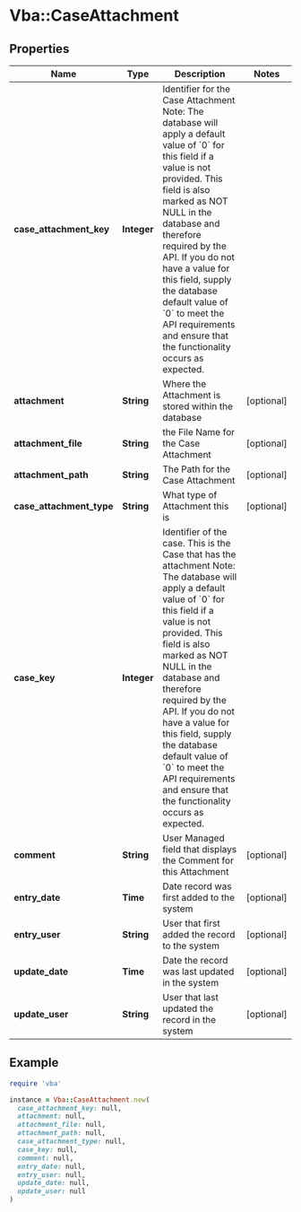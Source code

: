 # Vba::CaseAttachment

## Properties

| Name | Type | Description | Notes |
| ---- | ---- | ----------- | ----- |
| **case_attachment_key** | **Integer** | Identifier for the Case Attachment  Note: The database will apply a default value of &#x60;0&#x60; for this field if a value is not provided.  This field is also marked as NOT NULL in the database and therefore required by the API.  If you do not have a value for this field, supply the database default value of &#x60;0&#x60; to meet the API requirements and ensure that the functionality occurs as expected. |  |
| **attachment** | **String** | Where the Attachment is stored within the database | [optional] |
| **attachment_file** | **String** | the File Name for the Case Attachment | [optional] |
| **attachment_path** | **String** | The Path for the Case Attachment | [optional] |
| **case_attachment_type** | **String** | What type of Attachment this is | [optional] |
| **case_key** | **Integer** | Identifier of the case. This is the Case that has the attachment  Note: The database will apply a default value of &#x60;0&#x60; for this field if a value is not provided.  This field is also marked as NOT NULL in the database and therefore required by the API.  If you do not have a value for this field, supply the database default value of &#x60;0&#x60; to meet the API requirements and ensure that the functionality occurs as expected. |  |
| **comment** | **String** | User Managed field that displays the Comment for this Attachment | [optional] |
| **entry_date** | **Time** | Date record was first added to the system | [optional] |
| **entry_user** | **String** | User that first added the record to the system | [optional] |
| **update_date** | **Time** | Date the record was last updated in the system | [optional] |
| **update_user** | **String** | User that last updated the record in the system | [optional] |

## Example

```ruby
require 'vba'

instance = Vba::CaseAttachment.new(
  case_attachment_key: null,
  attachment: null,
  attachment_file: null,
  attachment_path: null,
  case_attachment_type: null,
  case_key: null,
  comment: null,
  entry_date: null,
  entry_user: null,
  update_date: null,
  update_user: null
)
```

